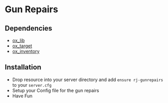# Gun Repairs

## Dependencies

- [ox_lib](https://github.com/overextended/ox_lib)
- [ox_target](https://github.com/overextended/ox_target)
- [ox_inventory](https://github.com/overextended/ox_inventory)

## Installation

- Drop resource into your server directory and add `ensure rj-gunrepairs` to your `server.cfg`
- Setup your Config file for the gun repairs
- Have Fun
